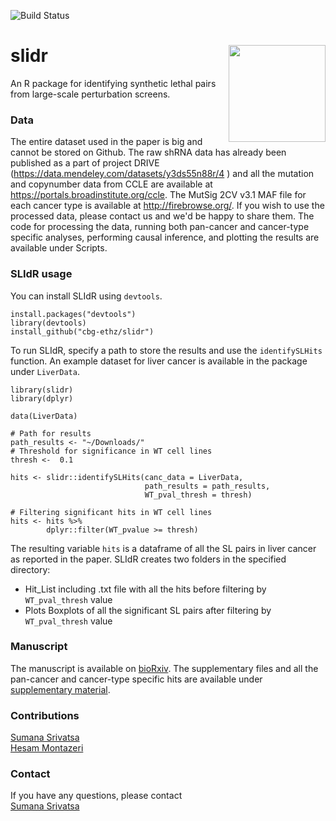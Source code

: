 ![Build Status](https://travis-ci.org/cbg-ethz/slidr.svg?branch=master)

# slidr <img src="https://github.com/cbg-ethz/slidr/blob/master/slidr.png" align="right" width="155 px"/>

An R package for identifying synthetic lethal pairs from large-scale perturbation screens.


### Data

The entire dataset used in the paper is big and cannot be stored on Github. The raw shRNA data has already been published as a part of project DRIVE (https://data.mendeley.com/datasets/y3ds55n88r/4 ) and all the mutation and copynumber data from CCLE are available at  https://portals.broadinstitute.org/ccle. The MutSig 2CV v3.1 MAF file for each cancer type is available at  http://firebrowse.org/. If you wish to use the processed data, please contact us and we'd be happy to share them. The code for processing the data, running both pan-cancer and cancer-type specific analyses, performing causal inference, and plotting the results are available under Scripts. 


### SLIdR usage

You can install SLIdR using `devtools`.

```
install.packages("devtools") 
library(devtools) 
install_github("cbg-ethz/slidr")
```
To run SLIdR, specify a path to store the results and use the `identifySLHits` function. An example dataset for liver cancer is available in the package under `LiverData`. 

```
library(slidr)
library(dplyr)

data(LiverData)

# Path for results
path_results <- "~/Downloads/"
# Threshold for significance in WT cell lines
thresh <-  0.1

hits <- slidr::identifySLHits(canc_data = LiverData, 
                              path_results = path_results, 
                              WT_pval_thresh = thresh)
                      
# Filtering significant hits in WT cell lines
hits <- hits %>% 
        dplyr::filter(WT_pvalue >= thresh)

```
The resulting variable `hits` is a dataframe of all the SL pairs in liver cancer as reported in the paper. SLIdR creates two folders in the specified directory:
* Hit_List including .txt file with all the hits before filtering by `WT_pval_thresh` value
* Plots Boxplots of all the significant SL pairs after filtering by `WT_pval_thresh` value

### Manuscript
The manuscript is available on [bioRxiv](https://www.biorxiv.org/content/10.1101/810374v1.full). The supplementary files and all the pan-cancer and cancer-type specific hits are available under [supplementary material](https://www.biorxiv.org/content/10.1101/810374v1.supplementary-material).

### Contributions
[Sumana Srivatsa](mailto:sumana.srivatsa@bsse.ethz.ch) <br/>
[Hesam Montazeri](mailto:hesam.montazeri@gmail.com)

### Contact

If you have any questions, please contact <br/>
[Sumana Srivatsa](mailto:sumana.srivatsa@bsse.ethz.ch)
  
